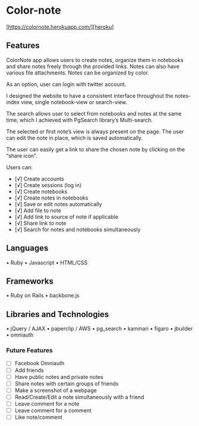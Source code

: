 # Color-note

[https://colornote.herokuapp.com/][heroku]

[heroku]: http://colornote.herokuapp.com/

## Features

ColorNote app allows users to create notes, organize them in notebooks and share notes freely through the provided links. Notes can also have various file attachments. Notes can be organized by color.

As an option, user can login with twitter account.

I designed the website to have a consistent interface throughout the notes-index view, single notebook-view or search-view.

The search allows user to select from notebooks and notes at the same time, which I achieved with PgSearch library’s Multi-search.

The selected or first note’s view is always present on the page. The user can edit the note in place, which is saved automatically.

The user can easily get a link to share the chosen note by clicking on the “share icon”.

 Users can:

- [√] Create accounts
- [√] Create sessions (log in)
- [√] Create notebooks
- [√] Create notes in notebooks
- [√] Save or edit notes automatically
- [√] Add file to note
- [√] Add link to source of note if applicable
- [√] Share link to note
- [√] Search for notes and notebooks simultaneously

## Languages

•	Ruby
•	Javascript
•	HTML/CSS


## Frameworks

•	Ruby on Rails
•	backbone.js


## Libraries and Technologies

•	jQuery / AJAX
•	paperclip / AWS
•	pg_search
•	kaminari
•	figaro
•	jbuilder
•	omniauth

### Future Features
- [ ] Facebook Omniauth
- [ ] Add friends
- [ ] Have public notes and private notes
- [ ] Share notes with certain groups of friends
- [ ] Make a screenshot of a webpage
- [ ] Read/Create/Edit a note simultaneously with a friend
- [ ] Leave comment for a note
- [ ] Leave comment for a comment
- [ ] Like note/comment
